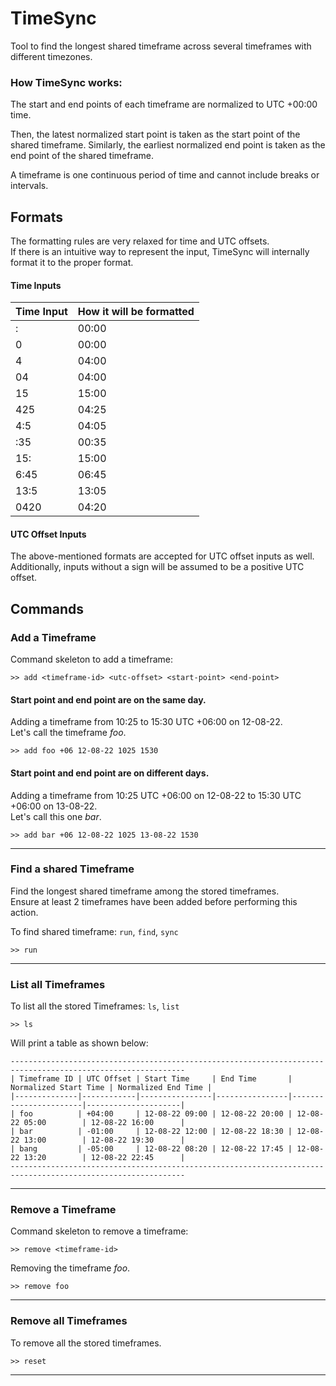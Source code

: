 # TimeSync

Tool to find the longest shared timeframe across several timeframes with different timezones.  

### How TimeSync works:

The start and end points of each timeframe are normalized to UTC +00:00 time.

Then, the latest normalized start point is taken as the start point of the shared timeframe.
Similarly, the earliest normalized end point is taken as the end point of the shared timeframe.

A timeframe is one continuous period of time and cannot include breaks or intervals.


## Formats
The formatting rules are very relaxed for time and UTC offsets.   
If there is an intuitive way 
to represent the input, TimeSync will internally format it to the proper format.  

#### Time Inputs

| Time Input | How it will be formatted |
|------------|--------------------------|
| :          | 00:00                    |
| 0          | 00:00                    |
| 4          | 04:00                    |
| 04         | 04:00                    |
| 15         | 15:00                    |
| 425        | 04:25                    |
| 4:5        | 04:05                    |
| :35        | 00:35                    |
| 15:        | 15:00                    |
| 6:45       | 06:45                    |
| 13:5       | 13:05                    |
| 0420       | 04:20                    |

#### UTC Offset Inputs
The above-mentioned formats are accepted for UTC offset inputs as well.  
Additionally, inputs without a sign will be assumed to be a positive UTC offset.

## Commands

### Add a Timeframe

Command skeleton to add a timeframe:

```shell
>> add <timeframe-id> <utc-offset> <start-point> <end-point>
```

#### Start point and end point are on the same day.  

Adding a timeframe from 10:25 to 15:30 UTC +06:00 on 12-08-22.  
Let's call the timeframe _foo_.

```shell
>> add foo +06 12-08-22 1025 1530
```

#### Start point and end point are on different days.  

Adding a timeframe from 10:25 UTC +06:00 on 12-08-22 to 15:30 UTC +06:00 on 13-08-22.  
Let's call this one _bar_.

```shell
>> add bar +06 12-08-22 1025 13-08-22 1530
```

___

### Find a shared Timeframe

Find the longest shared timeframe among the stored timeframes.  
Ensure at least 2 timeframes have been added before performing this action.

To find shared timeframe: `run`, `find`, `sync`

```shell
>> run
```

___

### List all Timeframes

To list all the stored Timeframes: `ls`, `list`

```shell
>> ls
```

Will print a table as shown below:

```shell
-------------------------------------------------------------------------------------------------------------
| Timeframe ID | UTC Offset | Start Time     | End Time       | Normalized Start Time | Normalized End Time |
|--------------|------------|----------------|----------------|-----------------------|---------------------|
| foo          | +04:00     | 12-08-22 09:00 | 12-08-22 20:00 | 12-08-22 05:00        | 12-08-22 16:00      |
| bar          | -01:00     | 12-08-22 12:00 | 12-08-22 18:30 | 12-08-22 13:00        | 12-08-22 19:30      |
| bang         | -05:00     | 12-08-22 08:20 | 12-08-22 17:45 | 12-08-22 13:20        | 12-08-22 22:45      |
-------------------------------------------------------------------------------------------------------------
```

___

### Remove a Timeframe

Command skeleton to remove a timeframe:

```shell
>> remove <timeframe-id>
```

Removing the timeframe _foo_.

```shell
>> remove foo
```

___

### Remove all Timeframes

To remove all the stored timeframes.

```shell
>> reset
```

___